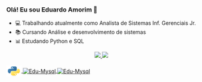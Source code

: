 ### Olá! Eu sou Eduardo Amorim 👋

- 💻 Trabalhando atualmente como Analista de Sistemas Inf. Gerenciais Jr.
- 📚 Cursando Análise e desenvolvimento de sistemas
- 📊 Estudando Python e SQL
<div align="center">
  <a href="https://github.com/EduardoIAmorim">
  <img height="150em" src="https://github-readme-stats.vercel.app/api?username=EduardoIAmorim&show_icons=true&theme=blue&include_all_commits=true&count_private=blue"/>
  <img height="130em" src="https://github-readme-stats.vercel.app/api/top-langs/?username=EduardoIAmorim&layout=compact&langs_count=7&theme=blue"/>
</div>
  <div style="display: inline_block"><br>
  <img align="center" alt="Edu-Python" height="30" width="40" src="https://raw.githubusercontent.com/devicons/devicon/master/icons/python/python-original.svg">
    
  <img align="center" alt="Edu-Mysql" height="45" width="55" src="https://cdn.jsdelivr.net/gh/devicons/devicon/icons/mysql/mysql-plain-wordmark.svg">
    
  <img align="center" alt="Edu-Mysql" height="45" width="55" src="https://cdn.jsdelivr.net/gh/devicons/devicon/icons/microsoftsqlserver/microsoftsqlserver-plain-wordmark.svg">
</div>
  
  ##
  
